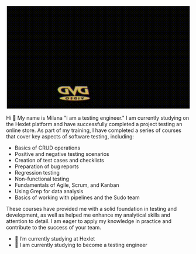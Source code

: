 <div id="header" align="middle">
  <img src="https://github.com/mil-stack/mil-stack/blob/main/giphy.gif-_7_.gif?raw=true"width="500"/>
</div>


Hi 👋 My name is Milana
"I am a testing engineer."
I am currently studying on the Hexlet platform and have successfully completed a project testing an online store. 
As part of my training, I have completed a series of courses that cover key aspects of software testing, including:



- Basics of CRUD operations
- Positive and negative testing scenarios
- Creation of test cases and checklists
- Preparation of bug reports
- Regression testing
- Non-functional testing
- Fundamentals of Agile, Scrum, and Kanban
- Using Grep for data analysis
- Basics of working with pipelines and the Sudo team

These courses have provided me with a solid foundation in testing and development, as well as helped me enhance my analytical skills and attention to detail. 
I am eager to apply my knowledge in practice and contribute to the success of your team.

- 🔭 I’m currently studying at Hexlet
- 🌱 I am currently studying to become a testing engineer

